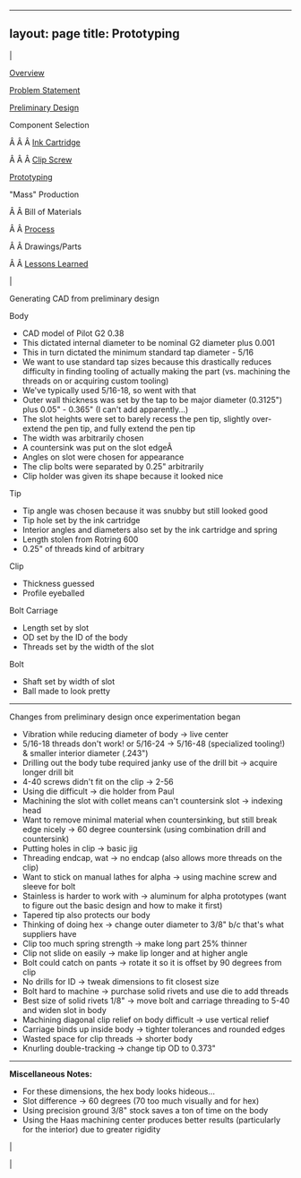 

---
layout: page
title: Prototyping
---

  

| 
  

[Overview](https://sites.google.com/site/tayloredwardpeterson/projects/abetterpen)

  

[Problem Statement](https://sites.google.com/site/tayloredwardpeterson/projects/abetterpen/problemstatement)

  

[Preliminary Design](https://sites.google.com/site/tayloredwardpeterson/projects/abetterpen/preliminarydesign)

  

 Component Selection 

 Â Â Â [Ink Cartridge](https://sites.google.com/site/tayloredwardpeterson/projects/abetterpen/cartridgeselection)

 Â Â Â [Clip Screw](https://sites.google.com/site/tayloredwardpeterson/projects/abetterpen/clipscrewselection)

  

[Prototyping](https://sites.google.com/site/tayloredwardpeterson/projects/abetterpen/alphaprototype)

  

 "Mass" Production 

 Â Â Bill of Materials 

 Â Â [Process](https://sites.google.com/site/tayloredwardpeterson/projects/abetterpen/process)

 Â Â Drawings/Parts 

 Â Â [Lessons Learned](https://sites.google.com/site/tayloredwardpeterson/projects/abetterpen/lessonslearned)

 | 

 Generating CAD from preliminary design 

  

 Body 

- CAD model of Pilot G2 0.38 
- This dictated internal diameter to be nominal G2 diameter plus 0.001 
- This in turn dictated the minimum standard tap diameter - 5/16 
- We want to use standard tap sizes because this drastically reduces difficulty in finding tooling of actually making the part (vs. machining the threads on or acquiring custom tooling) 
- We've typically used 5/16-18, so went with that 
- Outer wall thickness was set by the tap to be major diameter (0.3125") plus 0.05" - 0.365" (I can't add apparently...) 
- The slot heights were set to barely recess the pen tip, slightly over-extend the pen tip, and fully extend the pen tip
- The width was arbitrarily chosen 
- A countersink was put on the slot edgeÂ 
- Angles on slot were chosen for appearance 
- The clip bolts were separated by 0.25" arbitrarily 
- Clip holder was given its shape because it looked nice 

 Tip 

- Tip angle was chosen because it was snubby but still looked good 
- Tip hole set by the ink cartridge 
- Interior angles and diameters also set by the ink cartridge and spring 
- Length stolen from Rotring 600 
- 0.25" of threads kind of arbitrary 

 Clip 

- Thickness guessed 
- Profile eyeballed 

 Bolt Carriage 

- Length set by slot 
- OD set by the ID of the body 
- Threads set by the width of the slot 

 Bolt 

- Shaft set by width of slot 
- Ball made to look pretty 

  

* * *

  

Changes from preliminary design once experimentation began

- Vibration while reducing diameter of body -\> live center 
- 5/16-18 threads don't work! or 5/16-24 -\> 5/16-48 (specialized tooling!) & smaller interior diameter (.243") 
- Drilling out the body tube required janky use of the drill bit -\> acquire longer drill bit 
- 4-40 screws didn't fit on the clip -\> 2-56 
- Using die difficult -\> die holder from Paul 
- Machining the slot with collet means can't countersink slot -\> indexing head 
- Want to remove minimal material when countersinking, but still break edge nicely -\> 60 degree countersink (using combination drill and countersink) 
- Putting holes in clip -\> basic jig
- Threading endcap, wat -\> no endcap (also allows more threads on the clip) 
- Want to stick on manual lathes for alpha -\> using machine screw and sleeve for bolt 
- Stainless is harder to work with -\> aluminum for alpha prototypes (want to figure out the basic design and how to make it first) 
- Tapered tip also protects our body 
- Thinking of doing hex -\> change outer diameter to 3/8" b/c that's what suppliers have
- Clip too much spring strength -\> make long part 25% thinner
- Clip not slide on easily -\> make lip longer and at higher angle
- Bolt could catch on pants -\> rotate it so it is offset by 90 degrees from clip
- No drills for ID -\> tweak dimensions to fit closest size 
- Bolt hard to machine -\> purchase solid rivets and use die to add threads 
- Best size of solid rivets 1/8" -\> move bolt and carriage threading to 5-40 and widen slot in body 
- Machining diagonal clip relief on body difficult -\> use vertical relief 
- Carriage binds up inside body -\> tighter tolerances and rounded edges 
- Wasted space for clip threads -\> shorter body 
- Knurling double-tracking -\> change tip OD to 0.373" 

* * *
**Miscellaneous Notes:**

- For these dimensions, the hex body looks hideous...
- Slot difference -\> 60 degrees (70 too much visually and for hex)
- Using precision ground 3/8" stock saves a ton of time on the body
- Using the Haas machining center produces better results (particularly for the interior) due to greater rigidity

 | 
  

 |

  

